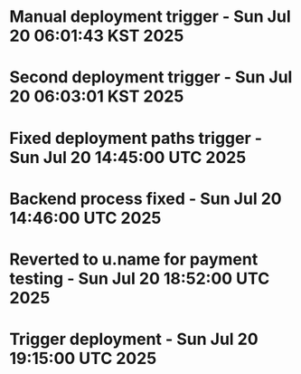 # Manual deployment trigger - Sun Jul 20 06:01:43 KST 2025

# Second deployment trigger - Sun Jul 20 06:03:01 KST 2025

# Fixed deployment paths trigger - Sun Jul 20 14:45:00 UTC 2025

# Backend process fixed - Sun Jul 20 14:46:00 UTC 2025
# Reverted to u.name for payment testing - Sun Jul 20 18:52:00 UTC 2025
# Trigger deployment - Sun Jul 20 19:15:00 UTC 2025
